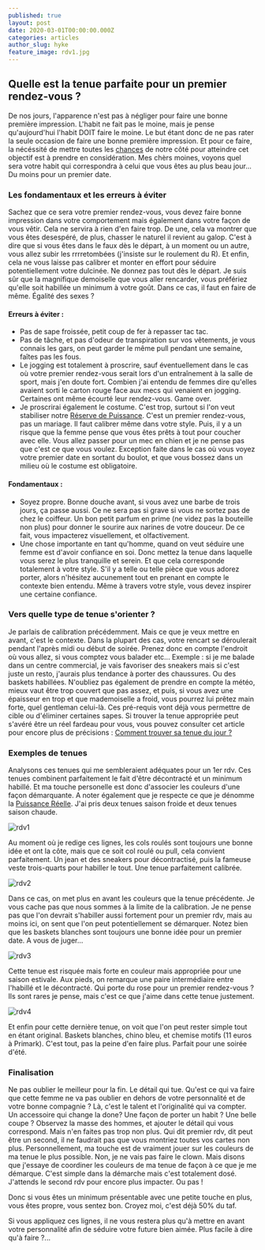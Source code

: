 ```yaml
---
published: true
layout: post
date: 2020-03-01T00:00:00.000Z
categories: articles
author_slug: hyke
feature_image: rdv1.jpg
---
```

## Quelle est la tenue parfaite pour un premier rendez-vous ?

De nos jours, l'apparence n'est pas à négliger pour faire une bonne première impression. L'habit ne fait pas le moine, mais je pense qu'aujourd'hui l'habit DOIT faire le moine. Le but étant donc de ne pas rater la seule occasion de faire une bonne première impression. Et pour ce faire, la nécéssité de mettre toutes les [chances](http://crevardstyle.com/La-Chance-Selon-Hyke) de notre côté pour atteindre cet objectif est à prendre en considération. Mes chèrs moines, voyons quel sera votre habit qui correspondra à celui que vous êtes au plus beau jour... Du moins pour un premier date.

### Les fondamentaux et les erreurs à éviter

Sachez que ce sera votre premier rendez-vous, vous devez faire bonne impression dans votre comportement mais également dans votre façon de vous vêtir. Cela ne servira à rien d'en faire trop. De une, cela va montrer que vous êtes desespéré, de plus, chasser le naturel il revient au galop. C'est à dire que si vous êtes dans le faux dès le départ, à un moment ou un autre, vous allez subir les rrrretombées (j'insiste sur le roulement du R). Et enfin, cela ne vous laisse pas calibrer et monter en effort pour séduire potentiellement votre dulcinée. Ne donnez pas tout dès le départ.
Je suis sûr que la magnifique demoiselle que vous aller rencarder, vous préfériez qu'elle soit habillée un minimum à votre goût. Dans ce cas, il faut en faire de même. Égalité des sexes ? 

#### Erreurs à éviter : 

- Pas de sape froissée, petit coup de fer à repasser tac tac.
- Pas de tâche, et pas d'odeur de transpiration sur vos vêtements, je vous connais les gars, on peut garder le même pull pendant une semaine, faîtes pas les fous.
- Le jogging est totalement à proscrire, sauf éventuellement dans le cas où votre premier rendez-vous serait lors d'un entraînement à la salle de sport, mais j'en doute fort. Combien j'ai entendu de femmes dire qu'elles avaient sorti le carton rouge face aux mecs qui venaient en jogging. Certaines ont même écourté leur rendez-vous. Game over.
- Je proscrirai également le costume. C'est trop, surtout si l'on veut stabiliser notre [Réserve de Puissance](https://www.crevardstyle.com/La-R%C3%A9serve-de-Puissance-du-Style). C'est un premier rendez-vous, pas un mariage. Il faut calibrer même dans votre style. Puis, il y a un risque que la femme pense que vous êtes prêts à tout pour coucher avec elle. Vous allez passer pour un mec en chien et je ne pense pas que c'est ce que vous voulez. Exception faite dans le cas où vous voyez votre premier date en sortant du boulot, et que vous bossez dans un milieu où le costume est obligatoire.

#### Fondamentaux : 

- Soyez propre. Bonne douche avant, si vous avez une barbe de trois jours, ça passe aussi. Ce ne sera pas si grave si vous ne sortez pas de chez le coiffeur. Un bon petit parfum en prime (ne videz pas la bouteille non plus) pour donner le sourire aux narines de votre douceur. De ce fait, vous impacterez visuellement, et olfactivement. 
- Une chose importante en tant qu'homme, quand on veut séduire une femme est d'avoir confiance en soi. Donc mettez la tenue dans laquelle vous serez le plus tranquille et serein. Et que cela corresponde totalement à votre style. S'il y a telle ou telle pièce que vous adorez porter, alors n'hésitez aucunement tout en prenant en compte le contexte bien entendu. Même à travers votre style, vous devez inspirer une certaine confiance.

### Vers quelle type de tenue s'orienter ?

Je parlais de calibration précédemment. Mais ce que je veux mettre en avant, c'est le contexte. Dans la plupart des cas, votre rencart se déroulerait pendant l'après midi ou début de soirée. Prenez donc en compte l'endroit où vous allez, si vous comptez vous balader etc... 
Exemple : si je me balade dans un centre commercial, je vais favoriser des sneakers mais si c'est juste un resto, j'aurais plus tendance à porter des chaussures. Ou des baskets habillées.
N'oubliez pas également de prendre en compte la météo, mieux vaut être trop couvert que pas assez, et puis, si vous avez une épaisseur en trop et que mademoiselle a froid, vous pourrez lui prêtez main forte, quel gentleman celui-là.
Ces pré-requis vont déjà vous permettre de cible ou d'éliminer certaines sapes.
Si trouver la tenue appropriée peut s'avéré être un réel fardeau pour vous, vous pouvez consulter cet article pour encore plus de précisions : [Comment trouver sa tenue du jour ?](http://www.crevardstyle.com/Comment-trouver-sa-tenue-du-jour)

### Exemples de tenues

Analysons ces tenues qui me sembleraient adéquates pour un 1er rdv. Ces tenues combinent parfaitement le fait d'être décontracté et un minimum habillé. Et ma touche personelle est donc d'associer les couleurs d'une façon démarquante. A noter également que je respecte ce que je dénomme la [Puissance Réelle](http://www.crevardstyle.com/La-Puissance-du-Style). J'ai pris deux tenues saison froide et deux tenues saison chaude.

![rdv1]({{site.url}}/{{site.baseurl}}img/rdv1.jpg)

Au moment où je redige ces lignes, les cols roulés sont toujours une bonne idée et ont la côte, mais que ce soit col roulé ou pull, cela convient parfaitement. Un jean et des sneakers pour décontractisé, puis la fameuse veste trois-quarts pour habiller le tout. Une tenue parfaitement calibrée.

![rdv2]({{site.url}}/{{site.baseurl}}img/rdv2.jpg)

Dans ce cas, on met plus en avant les couleurs que la tenue précédente. Je vous cache pas que nous sommes à la limite de la calibration. Je ne pense pas que l'on devrait s'habiller aussi fortement pour un premier rdv, mais au moins ici, on sent que l'on peut potentiellement se démarquer. Notez bien que les baskets blanches sont toujours une bonne idée pour un premier date. A vous de juger...

![rdv3]({{site.url}}/{{site.baseurl}}img/rdv3.jpg)

Cette tenue est risquée mais forte en couleur mais appropriée pour une saison estivale. Aux pieds, on remarque une paire intermédiaire entre l'habillé et le décontracté. Qui porte du rose pour un premier rendez-vous ? Ils sont rares je pense, mais c'est ce que j'aime dans cette tenue justement.

![rdv4]({{site.url}}/{{site.baseurl}}img/rdv4.jpg)

Et enfin pour cette dernière tenue, on voit que l'on peut rester simple tout en étant original. Baskets blanches, chino bleu, et chemise motifs (11 euros à Primark). C'est tout, pas la peine d'en faire plus. Parfait pour une soirée d'été.

### Finalisation

Ne pas oublier le meilleur pour la fin. Le détail qui tue. Qu'est ce qui va faire que cette femme ne va pas oublier en dehors de votre personnalité et de votre bonne compagnie ? Là, c'est le talent et l'originalité qui va compter. Un accessoire qui change la done? Une façon de porter un habit ? Une belle coupe ? Observez la masse des hommes, et ajouter le détail qui vous correspond. Mais n'en faites pas trop non plus. Qui dit premier rdv, dit peut être un second, il ne faudrait pas que vous montriez toutes vos cartes non plus. 
Personnellement, ma touche est de vraiment jouer sur les couleurs de ma tenue le plus possible. Non, je ne vais pas faire le clown. Mais disons que j'essaye de coordiner les couleurs de ma tenue de façon à ce que je me démarque. C'est simple dans la démarche mais c'est totalement dosé. J'attends le second rdv pour encore plus impacter. Ou pas !

Donc si vous êtes un minimum présentable avec une petite touche en plus, vous êtes propre, vous sentez bon. Croyez moi, c'est déjà 50% du taf. 

Si vous appliquez ces lignes, il ne vous restera plus qu'à mettre en avant votre personnalité afin de séduire votre future bien aimée. Plus facile à dire qu'à faire ?...
